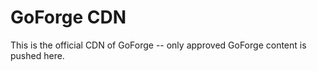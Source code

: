 # GoForge CDN

This is the official CDN of GoForge -- only approved GoForge content is pushed here.
